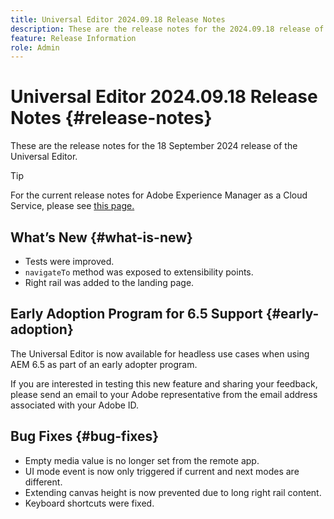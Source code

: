 ```yaml
---
title: Universal Editor 2024.09.18 Release Notes
description: These are the release notes for the 2024.09.18 release of the Universal Editor.
feature: Release Information
role: Admin
---
```


# Universal Editor 2024.09.18 Release Notes {#release-notes}

These are the release notes for the 18 September 2024 release of the Universal Editor.

>[!TIP]
>
>For the current release notes for Adobe Experience Manager as a Cloud Service, please see [this page.](/help/release-notes/release-notes-cloud/release-notes-current.md)

## What’s New {#what-is-new}

* Tests were improved.
* `navigateTo` method was exposed to extensibility points.
* Right rail was added to the landing page.

## Early Adoption Program for 6.5 Support {#early-adoption}

The Universal Editor is now available for headless use cases when using AEM 6.5 as part of an early adopter program.

If you are interested in testing this new feature and sharing your feedback, please send an email to your Adobe representative from the email address associated with your Adobe ID. 

## Bug Fixes {#bug-fixes}

* Empty media value is no longer set from the remote app.
* UI mode event is now only triggered if current and next modes are different.
* Extending canvas height is now prevented due to long right rail content.
* Keyboard shortcuts were fixed.
